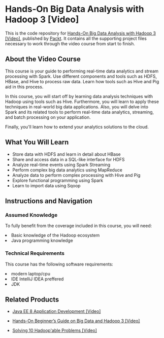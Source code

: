 # Hands-On Big Data Analysis with Hadoop 3 [Video]
This is the code repository for [Hands-On Big Data Analysis with Hadoop 3 [Video]](https://www.packtpub.com/big-data-and-business-intelligence/hands-big-data-analysis-hadoop-3-video?utm_source=github&utm_medium=repository&utm_campaign=9781788999908), published by [Packt](https://www.packtpub.com/?utm_source=github). It contains all the supporting project files necessary to work through the video course from start to finish.
## About the Video Course
This course is your guide to performing real-time data analytics and stream processing with Spark. Use different components and tools such as HDFS, HBase, and Hive to process raw data. Learn how tools such as Hive and Pig aid in this process.

In this course, you will start off by learning data analysis techniques with Hadoop using tools such as Hive. Furthermore, you will learn to apply these techniques in real-world big data applications. Also, you will delve into Spark and its related tools to perform real-time data analytics, streaming, and batch processing on your application.

Finally, you'll learn how to extend your analytics solutions to the cloud.



<H2>What You Will Learn</H2>
<DIV class=book-info-will-learn-text>
<UL>
<LI>Store data with HDFS and learn in detail about HBase
<LI> Share and access data in a SQL-like interface for HDFS
<LI> Analyze real-time events using Spark Streaming
<LI> Perform complex big data analytics using MapReduce
<LI> Analyze data to perform complex processing with Hive and Pig
<LI> Explore functional programming using Spark
<LI> Learn to import data using Sqoop </LI></UL></DIV>

## Instructions and Navigation
### Assumed Knowledge
To fully benefit from the coverage included in this course, you will need:<br/>
<LI>Basic knowledge of the Hadoop ecosystem 
<LI>Java programming knowledge 
  
### Technical Requirements
This course has the following software requirements:<br/>
<LI>modern laptop/cpu
<LI>IDE IntelliJ IDEA preffered
<LI>JDK


## Related Products
* [Java EE 8 Application Development [Video]](https://www.packtpub.com/application-development/java-ee-8-application-development-video?utm_source=github&utm_medium=repository&utm_campaign=9781788622189)

* [Hands-On Beginner’s Guide on Big Data and Hadoop 3 [Video]](https://www.packtpub.com/application-development/hands-beginner’s-guide-big-data-and-hadoop-3-video?utm_source=github&utm_medium=repository&utm_campaign=9781788996099)

* [Solving 10 Hadoop'able Problems [Video]](https://www.packtpub.com/big-data-and-business-intelligence/solving-10-hadoopable-problems-video?utm_source=github&utm_medium=repository&utm_campaign=9781788390118)



